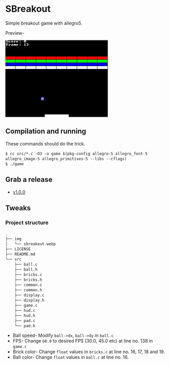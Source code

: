 # SBreakout

Simple breakout game with allegro5.

Preview-

![Game Preview](img/sbreakout.webp)

## Compilation and running

These commands should do the trick.

```
$ cc src/*.c -O3 -o game $(pkg-config allegro-5 allegro_font-5 allegro_image-5 allegro_primitives-5 --libs --cflags)
$ ./game
```

## Grab a release

- [v1.0.0](https://github.com/swajeet01/sbreakout/releases/tag/v1.0.0)

## Tweaks

### Project structure

```
.
├── img
│   └── sbreakout.webp
├── LICENSE
├── README.md
└── src
    ├── ball.c
    ├── ball.h
    ├── bricks.c
    ├── bricks.h
    ├── common.c
    ├── common.h
    ├── display.c
    ├── display.h
    ├── game.c
    ├── hud.c
    ├── hud.h
    ├── pad.c
    └── pad.h
```

- Ball speed- Modify `ball->dx`, `ball->dy` in `ball.c`
- FPS- Change `60.0` to desired FPS (30.0, 45.0 etc) at line no. 138 in `game.c`
- Brick color- Change `float` values in `bricks.c` at line no. 16, 17, 18 and 19.
- Ball color- Change `float` values in `ball.c` at line no. 16.
